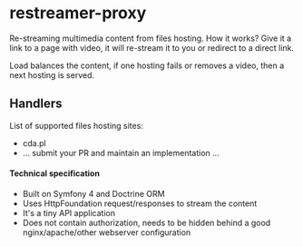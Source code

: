 # restreamer-proxy

Re-streaming multimedia content from files hosting.
How it works? Give it a link to a page with video, it will re-stream it to you or redirect to a direct link.

Load balances the content, if one hosting fails or removes a video, then a next hosting is served.

## Handlers

List of supported files hosting sites:
- cda.pl
- ... submit your PR and maintain an implementation ...

#### Technical specification

- Built on Symfony 4 and Doctrine ORM
- Uses HttpFoundation request/responses to stream the content
- It's a tiny API application
- Does not contain authorization, needs to be hidden behind a good nginx/apache/other webserver configuration
